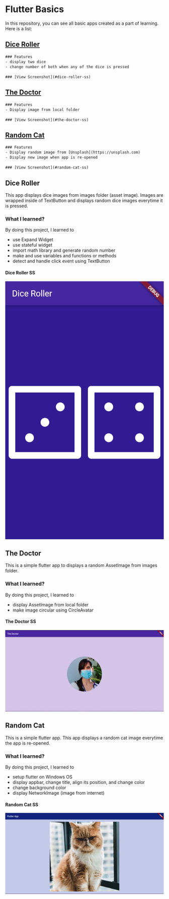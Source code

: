 # Flutter Basics
In this repository, you can see all basic apps created as a part of learning. Here is a list:

## [Dice Roller](#dice-roller)

    ### Features
    - display two dice
    - change number of both when any of the dice is pressed

    ### [View Screenshot](#dice-roller-ss)

## [The Doctor](#the-doctor)

    ### Features
    - Display image from local folder

    ### [View Screenshot](#the-doctor-ss)

## [Random Cat](#random-cat)

    ### Features
    - Display random image from [Unsplash](https://unsplash.com)
    - Display new image when app is re-opened

    ### [View Screenshot](#random-cat-ss)

## Dice Roller
This app displays dice images from images folder (asset image). Images are wrapped inside of TextButton and displays random dice images everytime it is pressed.

### What I learned?
By doing this project, I learned to

- use Expand Widget
- use stateful widget
- import math library and generate random number
- make and use variables and functions or methods
- detect and handle click event using TextButton

#### Dice Roller SS
![](./images/dice-roller.png)

## The Doctor
This is a simple flutter app to displays a random AssetImage from images folder.

### What I learned?
By doing this project, I learned to

- display AssetImage from local folder
- make image circular using CircleAvatar

#### The Doctor SS
![](./images/the-doctor.png)

## Random Cat
This is a simple flutter app. This app displays a random cat image everytime the app is re-opened. 

### What I learned?
By doing this project, I learned to

- setup flutter on Windows OS
- display appbar, change title, align its position, and change color
- change background color
- display NetworkImage (image from internet)

#### Random Cat SS
![](./images/random-cat.png)